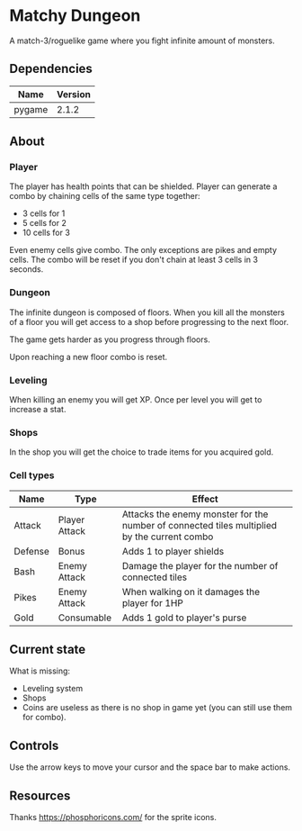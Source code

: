 # Matchy Dungeon

A match-3/roguelike game where you fight infinite amount of monsters.

## Dependencies

| Name   | Version |
|--------|---------|
| pygame | 2.1.2   |

## About

### Player
The player has health points that can be shielded.
Player can generate a combo by chaining cells of the same type together:
- 3 cells for 1
- 5 cells for 2
- 10 cells for 3

Even enemy cells give combo. The only exceptions are pikes and empty cells.
The combo will be reset if you don't chain at least 3 cells in 3 seconds.

### Dungeon
The infinite dungeon is composed of floors. When you kill all the monsters of a floor you will get access to a shop before progressing to the next floor.

The game gets harder as you progress through floors.

Upon reaching a new floor combo is reset.

### Leveling
When killing an enemy you will get XP. Once per level you will get to increase a stat.

### Shops
In the shop you will get the choice to trade items for you acquired gold.

### Cell types
| Name    | Type          | Effect                                                      |
|---------|---------------|-------------------------------------------------------------|
| Attack  | Player Attack | Attacks the enemy monster for the number of connected tiles multiplied by the current combo |
| Defense | Bonus         | Adds 1 to player shields                                    |
| Bash    | Enemy Attack  | Damage the player for the number of connected tiles         |
| Pikes   | Enemy Attack  | When walking on it damages the player for 1HP               |
| Gold    | Consumable    | Adds 1 gold to player's purse                               |

## Current state

What is missing:
- Leveling system
- Shops
- Coins are useless as there is no shop in game yet (you can still use them for combo).

## Controls

Use the arrow keys to move your cursor and the space bar to make actions.

## Resources

Thanks https://phosphoricons.com/ for the sprite icons.